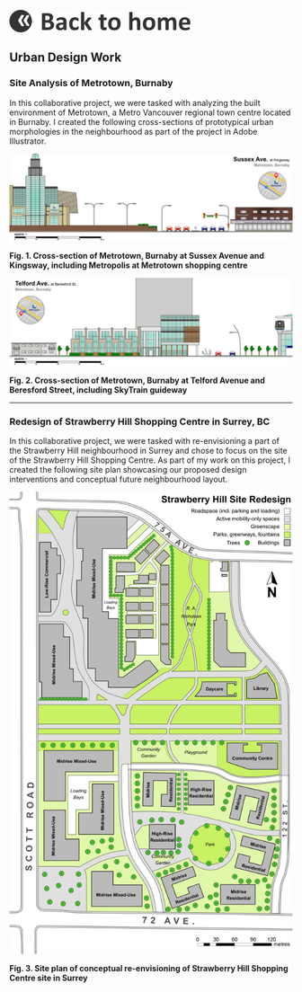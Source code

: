 [![Back to homepage](https://raw.githubusercontent.com/rfwang4/rfwang4.github.io/main/images/Back_EN.png)](https://rfwang4.github.io/)

## Urban Design Work

### Site Analysis of Metrotown, Burnaby

In this collaborative project, we were tasked with analyzing the built environment of Metrotown, a Metro Vancouver regional town centre located in Burnaby. I created the following cross-sections of prototypical urban morphologies in the neighbourhood as part of the project in Adobe Illustrator.

![Cross-section of Metrotown, Burnaby at Sussex Avenue and Kingsway](https://raw.githubusercontent.com/rfwang4/rfwang4.github.io/main/images/Metrotown%20North%20Final2.png)

**Fig. 1. Cross-section of Metrotown, Burnaby at Sussex Avenue and Kingsway, including Metropolis at Metrotown shopping centre**  

![Cross-section of Metrotown, Burnaby at Telford Avenue and Beresford Street](https://raw.githubusercontent.com/rfwang4/rfwang4.github.io/main/images/Metrotown%20South%20Final2.png)

**Fig. 2. Cross-section of Metrotown, Burnaby at Telford Avenue and Beresford Street, including SkyTrain guideway**

***

### Redesign of Strawberry Hill Shopping Centre in Surrey, BC

In this collaborative project, we were tasked with re-envisioning a part of the Strawberry Hill neighbourhood in Surrey and chose to focus on the site of the Strawberry Hill Shopping Centre. As part of my work on this project, I created the following site plan showcasing our proposed design interventions and conceptual future neighbourhood layout.

![Site plan of conceptual re-envisioning of Strawberry Hill Shopping Centre site in Surrey](https://raw.githubusercontent.com/rfwang4/rfwang4.github.io/main/images/Site%20plan.png)

**Fig. 3. Site plan of conceptual re-envisioning of Strawberry Hill Shopping Centre site in Surrey**
